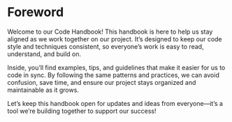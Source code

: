 # Foreword

Welcome to our Code Handbook! This handbook is here to help us stay aligned as we work together on our project. It’s designed to keep our code style and techniques consistent, so everyone’s work is easy to read, understand, and build on.

Inside, you’ll find examples, tips, and guidelines that make it easier for us to code in sync. By following the same patterns and practices, we can avoid confusion, save time, and ensure our project stays organized and maintainable as it grows.

Let’s keep this handbook open for updates and ideas from everyone—it’s a tool we’re building together to support our success!